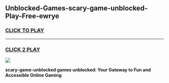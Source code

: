 
## Unblocked-Games-scary-game-unblocked-Play-Free-ewrye
<h3>
<a href="https://premium76.site?title=scary-game-unblocked&ref=09A">CLICK TO PLAY</a></h3>
<hr>

<h3>
<a href="https://premium76.site?title=scary-game-unblocked&ref=09A">CLICK 2 PLAY</a>
  
</h3>

<a href="https://premium76.site?title=scary-game-unblocked&ref=09A"><img src="https://clearcache.store/games.png"></a>


**scary-game-unblocked games unblocked: Your Gateway to Fun and Accessible Online Gaming**
